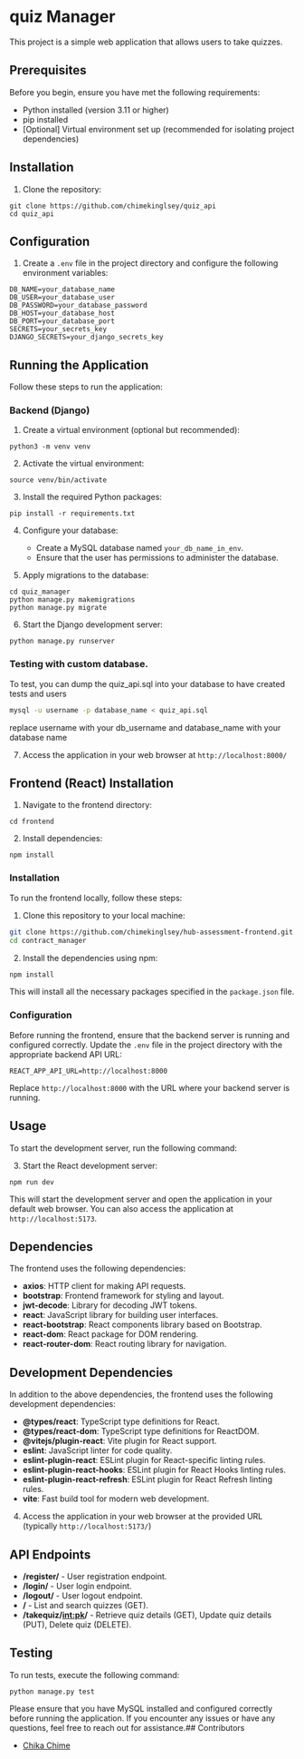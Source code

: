 # quiz Manager

This project is a simple web application that allows users to take quizzes.

## Prerequisites

Before you begin, ensure you have met the following requirements:
- Python installed (version 3.11 or higher)
- pip installed
- [Optional] Virtual environment set up (recommended for isolating project dependencies)

## Installation

1. Clone the repository:
```
git clone https://github.com/chimekinglsey/quiz_api
cd quiz_api
```

## Configuration

1. Create a `.env` file in the project directory and configure the following environment variables:

```
DB_NAME=your_database_name
DB_USER=your_database_user
DB_PASSWORD=your_database_password
DB_HOST=your_database_host
DB_PORT=your_database_port
SECRETS=your_secrets_key
DJANGO_SECRETS=your_django_secrets_key
```


## Running the Application

Follow these steps to run the application:

### Backend (Django)

1. Create a virtual environment (optional but recommended):

```
python3 -m venv venv
```

2. Activate the virtual environment:

```
source venv/bin/activate
```

3. Install the required Python packages:

```
pip install -r requirements.txt
```

4. Configure your database:
   - Create a MySQL database named `your_db_name_in_env`.
   - Ensure that the user has permissions to administer the database.

5. Apply migrations to the database:

```
cd quiz_manager
python manage.py makemigrations
python manage.py migrate
```

6. Start the Django development server:

```
python manage.py runserver
```
### Testing with custom database.
To test, you can dump the quiz_api.sql into your database to have created tests and users
  ```bash
  mysql -u username -p database_name < quiz_api.sql
  ```
  replace username with your db_username and database_name with your database name

7. Access the application in your web browser at `http://localhost:8000/`

## Frontend (React) Installation

1. Navigate to the frontend directory:

```
cd frontend
```

2. Install dependencies:

```
npm install
```

### Installation

To run the frontend locally, follow these steps:

1. Clone this repository to your local machine:

```bash
git clone https://github.com/chimekinglsey/hub-assessment-frontend.git
cd contract_manager
```

2. Install the dependencies using npm:

```bash
npm install
```

This will install all the necessary packages specified in the `package.json` file.

### Configuration

Before running the frontend, ensure that the backend server is running and configured correctly. Update the `.env` file in the project directory with the appropriate backend API URL:

```dotenv
REACT_APP_API_URL=http://localhost:8000
```

Replace `http://localhost:8000` with the URL where your backend server is running.

## Usage

To start the development server, run the following command:

3. Start the React development server:

```
npm run dev
```

This will start the development server and open the application in your default web browser. You can also access the application at `http://localhost:5173`.

## Dependencies

The frontend uses the following dependencies:

- **axios**: HTTP client for making API requests.
- **bootstrap**: Frontend framework for styling and layout.
- **jwt-decode**: Library for decoding JWT tokens.
- **react**: JavaScript library for building user interfaces.
- **react-bootstrap**: React components library based on Bootstrap.
- **react-dom**: React package for DOM rendering.
- **react-router-dom**: React routing library for navigation.

## Development Dependencies

In addition to the above dependencies, the frontend uses the following development dependencies:

- **@types/react**: TypeScript type definitions for React.
- **@types/react-dom**: TypeScript type definitions for ReactDOM.
- **@vitejs/plugin-react**: Vite plugin for React support.
- **eslint**: JavaScript linter for code quality.
- **eslint-plugin-react**: ESLint plugin for React-specific linting rules.
- **eslint-plugin-react-hooks**: ESLint plugin for React Hooks linting rules.
- **eslint-plugin-react-refresh**: ESLint plugin for React Refresh linting rules.
- **vite**: Fast build tool for modern web development.



4. Access the application in your web browser at the provided URL (typically `http://localhost:5173/`)

## API Endpoints

- **/register/** - User registration endpoint.
- **/login/** - User login endpoint.
- **/logout/** - User logout endpoint.
- **/** - List and search quizzes (GET).
- **/takequiz/<int:pk>/** - Retrieve quiz details (GET), Update quiz details (PUT), Delete quiz (DELETE).

## Testing

To run tests, execute the following command:

```
python manage.py test
```

Please ensure that you have MySQL installed and configured correctly before running the application. If you encounter any issues or have any questions, feel free to reach out for assistance.## Contributors

- [Chika Chime](https://github.com/chimekinglsey)

